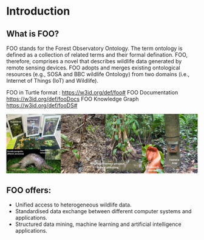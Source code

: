 
Introduction
============

## What is FOO?

FOO stands for the Forest Observatory Ontology. The term ontology is defined as a collection of related terms and their formal defination. FOO, therefore, comprises a
novel that describes wildlife data generated by remote sensing devices. FOO adopts and merges
existing ontological resources (e.g., SOSA and BBC wildlife Ontology) from two domains (i.e., Internet of Things (IoT) and Wildlife). 


FOO in Turtle format : <https://w3id.org/def/foo#>
FOO Documentation  <https://w3id.org/def/fooDocs>
FOO Knowledge Graph <https://w3id.org/def/fooDS#>

![FOO Collage](/img/FOOCollage.png)


## FOO offers:
- Unified access to heterogeneous wildlife data.
- Standardised data exchange between different computer systems and applications.
- Structured data mining, machine learning and artificial intelligence applications.



```{tableofcontents}
```